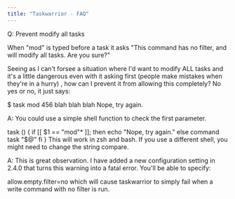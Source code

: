 ```yaml
---
title: "Taskwarrior - FAQ"
---
```


Q: Prevent modify all tasks

When "mod" is typed before a task it asks "This command has no filter, and will modify all tasks.
Are you sure?"

Seeing as I can't forsee a situation where I'd want to modify ALL tasks and it's a little dangerous even with it asking first (people make mistakes when they're in a hurry) , how can I prevent it from allowing this completely? No yes or no, it just says:

$ task mod 456 blah blah blah
  Nope, try again.

A: You could use a simple shell function to check the first parameter.

task () {
    if [[ $1 == "mod"* ]]; then
        echo "Nope, try again."
    else
        command task "$@"
    fi
}
This will work in zsh and bash. If you use a different shell, you might need to change the string compare. 

A: This is great observation.
I have added a new configuration setting in 2.4.0 that turns this warning into a fatal error.
You'll be able to specify:

allow.empty.filter=no
which will cause taskwarrior to simply fail when a write command with no filter is run.

